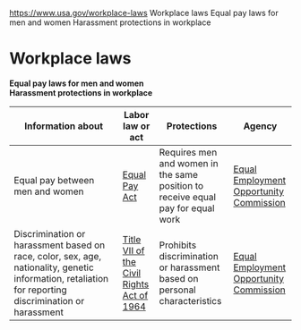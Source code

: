 

https://www.usa.gov/workplace-laws
Workplace laws
Equal pay laws for men and women
Harassment protections in workplace

# Workplace laws
**Equal pay laws for men and women**  
**Harassment protections in workplace**

| **Information about** | **Labor law or act** | **Protections** | **Agency** |
| --- | --- | --- | --- |
| Equal pay between men and women | [Equal Pay Act](https://www.dol.gov/agencies/oasam/centers-offices/civil-rights-center/internal/policies/equal-pay-for-equal-work) | Requires men and women in the same position to receive equal pay for equal work | [Equal Employment Opportunity Commission](https://publicportal.eeoc.gov/Portal/Login.aspx) |
| Discrimination or harassment based on race, color, sex, age, nationality, genetic information, retaliation for reporting discrimination or harassment | [Title VII of the Civil Rights Act of 1964](https://www.eeoc.gov/statutes/title-vii-civil-rights-act-1964) | Prohibits discrimination or harassment based on personal characteristics | [Equal Employment Opportunity Commission](https://publicportal.eeoc.gov/Portal/Login.aspx) |
